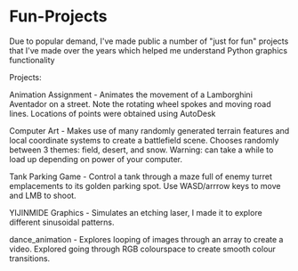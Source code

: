 # Fun-Projects
Due to popular demand, I've made public a number of "just for fun" projects that I've made over the years which helped me understand Python graphics functionality

Projects:

Animation Assignment - Animates the movement of a Lamborghini Aventador on a street. Note the rotating wheel spokes and moving road lines. Locations of points were obtained using AutoDesk

Computer Art - Makes use of many randomly generated terrain features and local coordinate systems to create a battlefield scene. Chooses randomly between 3 themes: field, desert, and snow. Warning: can take a while to load up depending on power of your computer.

Tank Parking Game - Control a tank through a maze full of enemy turret emplacements to its golden parking spot. Use WASD/arrrow keys to move and LMB to shoot.

YIJINMIDE Graphics - Simulates an etching laser, I made it to explore different sinusoidal patterns.

dance_animation - Explores looping of images through an array to create a video. Explored going through RGB colourspace to create smooth colour transitions.
